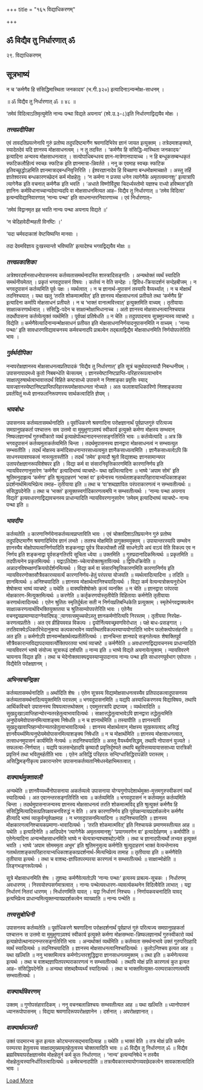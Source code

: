 +++
title = "१६५ विद्याधिकरणम्"

+++


## ॐ विद्यैव तु निर्धारणात् ॐ

२९. विद्याधिकरणम्

## **सूत्रभाष्यं**

न च ‘कर्मणैव हि संसिद्धिमास्थिता जनकादय’ (भ.गी.३२०) इत्यादिनाऽन्यन्मोक्ष-साधनम् ।

॥ ॐ विद्यैव तु निर्धारणात् ॐ ॥ ४८ ॥

‘तमेवं विदित्वाऽतिमृत्युमेति नान्यः पन्था विद्यते अयनाय’ (श्वे.उ.३-८)इति निर्धारणाद्विद्ययैव मोक्षः ।

### ***तत्त्वप्रदीपिका***

एवं तावदतिप्रयत्नेनापि गुरुं प्रतोष्य तदुपदिष्टमार्गेण श्रवणादिभिरेव ज्ञानं जायत इत्युक्तम् । तत्रेदमाशङ्क्यते, स्यादेतदेवं यदि ज्ञानस्य मोक्षसाधनत्वम् । न तु तदस्ति । ‘कर्मणैव हि संसिद्धि-मास्थिता जनकादयः’ इत्यादिना अन्यस्य मोक्षसाधनत्वात् । सत्योपाधिबन्धस्य ज्ञान-मात्रेणानपायाच्च । न हि बन्धूकसम्बन्धकृतं स्फटिकलौहित्यं स्वच्छः स्फटिक इति ज्ञानमात्रा-न्निवर्तते । ननु क एवमाह स्वच्छः स्फटिक इतिवच्छुद्धोऽहमिति ज्ञानमात्राद्बन्धनिवृत्तिरिति । ईश्वरज्ञानादेव हि विचक्षणा बन्धमोक्षमाचक्षते । अस्तु तर्हि ज्ञातेश्वरस्य बन्धकारणच्छेदनं कर्म मोक्षहेतुः । ‘न कर्मणा न प्रजया धनेन त्यागेनैके अमृतत्वमानशुः’ इत्यात्रापि त्यागेनैक इति वचनात् कर्मणैक इति भवति । ‘अधाते विष्णोर्विदुषा चिदर्ध्यस्तोमो यज्ञश्च राध्यो हविष्मता’इति ज्ञानिनः कर्मविधानाच्चान्यदेवान्यदपि वा मोक्षसाधनमित्यत आह– विद्यैव तु निर्धारणात् ॥ ‘तमेव विदित्वा’ इत्यन्यविद्यानिवारणात् ‘नान्यः पन्था’ इति साधनान्तरनिवारणाच्च । एवं निर्धारणात्–

‘तमेवं विद्वानमृत इह भवति नान्यः पन्था अयनाय विद्यते ॥’

‘न चेदिहावेदीन्महती विनष्टिः ।’

‘यदा चर्मवदाकाशं वेष्टयिष्यन्ति मानवाः ।

तदा देवमविज्ञाय दुःखस्यान्तो भविष्यति’ इत्यादेश्च भगवद्विद्ययैव मोक्षः ॥

### ***तत्त्वप्रकाशिका***

अत्रेश्वरदर्शनसाधनोपासनस्य कर्तव्यतासमर्थनादस्ति शास्त्रादिसङ्गतिः । अन्यथोक्तं व्यर्थं स्यादिति समर्थनीयमेतत् । प्रकृतं भगवदुपासनं विषयः । कर्तव्यं न वेति सन्देहः । द्विविध-क्रियादर्शनं सन्देहबीजम् । न भगवदुपासनं कर्तव्यमिति पूर्वः पक्षः । व्यर्थत्वात् । न च ज्ञानार्थ-मुपासनं तस्यापि वैय्यर्थ्यात् । न च मोक्षार्थं तदनिश्चयात् । यथा खलु ‘तरति शोकमात्मवित्’ इति ज्ञानस्य मोक्षसाधनत्वं प्रतीयते तथा ‘कर्मणैव हि’ इत्यादिना कर्मापि मोक्षसाधनं प्रतीयते । न च ‘भाक्तं वानात्मवित्त्वात्’ इत्युक्तमिति वाच्यम् । तृतीयायाः साक्षात्करणार्थत्वात् । संसिद्धि-पदेन च साक्षान्मोक्षाभिधानाच्च । अतो ज्ञानस्य मोक्षसाधनत्वानिश्चयान्न तदर्थोपासना कर्तव्येत्युक्तं व्यर्थमिति । पूर्वपक्षं प्रतिषेधति ॥ न चेति ॥ तदुपपादनाय सूत्रमुपन्यस्य व्याचष्टे ॥ विद्येति ॥ कर्मणैवेत्यादिनान्यन्मोक्षसाधनं प्रतीयत इति मोक्षसाधनानिर्णयादनुपासनमिति न वाच्यम् । ‘नान्यः पन्थाः’ इति सावधारणविद्यावचनस्य कर्मवचनादपि प्राबल्येन तद्बलाद्विद्यैव मोक्षसाधनमिति निर्णयोपपत्तेरिति भावः ।

### ***गुर्वर्थदीपिका***

नन्वपरोक्षज्ञानस्य मोक्षसाधनत्वप्रतिपादकं ‘विद्यैव तु निर्धारणात्’ इति सूत्रं चतुर्थपादस्यादौ निबन्धनीयम् । उपासनापादमध्ये कुतो निबबन्धेति चेत्सत्यम् । ज्ञानस्येष्टानिष्टप्राप्ति-परिहाररूपत्वाभावेन साक्षात्पुरुषार्थत्वाभावात्तदर्थं विहिते कष्टसाध्ये उपासने न निश्शङ्का प्रवृत्तिः स्याद् यावज्ज्ञानस्येष्टानिष्टप्राप्तिपरिहाररूपमोक्षसाधनता नोच्यते । अतः फलाशयाधिकारिणो निश्शङ्कतया प्रवर्तयितुं मध्ये ज्ञानफलनिरूपणस्य सार्थकत्वादिति ज्ञेयम् ।

### ***भावबोधः***

उपासनस्य कर्तव्यतासमर्थनादिति ॥ पूर्वाधिकरणे श्रवणादिना परोक्षज्ञानार्थं पूर्वप्राप्तगुरुं परित्यज्य समग्रानुग्रहकर्ता पश्चात्तनः सम उत्तमो वा मुमुक्षुणाऽवश्यं स्वीकार्य इत्युक्ते कर्मणा मोक्षस्य सम्भवान् निष्फलज्ञानार्थं गुरुस्वीकारो व्यर्थ इत्याक्षेपोत्थानादनन्तरसङ्गतिरिति भावः ॥ कर्तव्येत्यादि ॥ अत्र किं भगवदुपासनं कर्तव्यमुताकर्तव्यमिति चिन्ता । तदर्थमुपासनस्य ज्ञानद्वारा मोक्षसाधनत्वं न सम्भवत्युत सम्भवतीति । तदर्थं मोक्षस्य कर्मादिसाधनान्तरसाध्यत्वमुत ज्ञानैकसाध्यत्वमिति । ज्ञानैकसाध्यत्वेऽपि किं साधनस्यावश्यकत्वं नास्त्युतास्तीति । तदर्थं ‘तमेव’ इत्यादौ श्रुतो विद्याशब्दः ज्ञानसामान्यपर उतापरोक्षज्ञानरूपविशेषपर इति । विद्या कर्म वा संसारनिवृत्तिकारणमिति कारणानिर्णय इति न्यायविवरणानुसारेण ‘कर्मणैव’ इत्यादिभाष्यं व्याचष्टे– यथा खल्वित्यादिना ॥ भाष्ये ‘अपाम सोमं’ इति श्रुतिमनुदाहृत्य ‘कर्मणा’ इति श्रुत्युदाहरणं ‘भाक्तं वा’ इत्येनास्य गतार्थताशङ्कापरिहारायाभ्यधिकाशङ्का प्रदर्शनार्थमित्यभिप्रेत्य तमाह– तृतीयाया इति ॥ तथा च ‘वा’शब्दज्ञापितः परंपराकारणत्वं न सम्भवतीत्यर्थः ॥ संसिद्धपदेनेति ॥ तथा च ‘भाक्तं’ इत्युक्तस्वर्गादिकारणत्वमपि न सम्भवतीत्यर्थः । ‘नान्यः पन्था अयनाय विद्यते’ इत्यवधारणाद्विद्यावचनस्य प्राधान्यादिति न्यायविवरणानुसारेण ‘तमेवम् इत्यादिभाष्यं व्याचष्टे– नान्यः पन्था इति ॥

### ***भावदीपः***

कर्तव्यतेति ॥ कारणानिर्णयेनाकर्तव्यत्वप्राप्ताविति भावः । एवं चोक्तदिशाऽतिप्रयत्नेन गुरुं प्रतोष्य तदुपदिष्टमार्गेण श्रवणादिभिरेव ज्ञानं लभते । ततश्च मोक्षमिति प्रागुक्तमयुक्तम् । उपायान्तरस्यापि सम्भवेन ज्ञानस्यैव मोक्षोपायत्वानिर्णयादिति शङ्कनाद्वा पूर्वत्र विकल्पोक्तौ तर्हि साधनेऽपि अयं वाऽयं वेति विकल्प एव न निर्णय इति शङ्कनाद्वा पूर्वसङ्गतिरपि सूचिता ध्येया ॥ उक्तमिति ॥ गुरुप्रदानादिकमित्यर्थः ॥ प्रकृतमिति ॥ तदपीत्यनेन प्रकृतमित्यर्थः । यद्वाऽतिदेशा-च्चेत्यत्रोक्तश्रुतावित्यर्थः ॥ द्विविधक्रियेति ॥ अन्नादनविषभक्षणक्रिययोर्दर्शनमित्यर्थः । विद्या कर्म वा संसारनिवृत्तिकारणमिति कारणानिर्णय इति न्यायविवरणोक्तसौत्रैवकारव्यावर्त्यं कारणानिर्णय-हेतुं परंपरया योजयति ॥ व्यर्थत्वादित्यादिना ॥ तदिति ॥ ज्ञानमित्यर्थः ॥ अनिश्चयादिति ॥ ज्ञानस्य मोक्षार्थत्वानिश्चयादित्यर्थः । विद्या कर्म वेत्यन्यत्रोक्त्यनुरोधेन शेषोक्त्या भाष्यं व्याचष्टे ॥ यथेति ॥ वाक्यविशेषोक्तेः कृत्यं व्यनक्ति ॥ न चेति ॥ ज्ञानद्वारा परंपरया मोक्षकारण-मित्युक्तमित्यर्थः ॥ करणेति ॥ कर्तृकरणयोस्तृतीयेति विहितायाः कर्मणेति तृतीयायाः करणार्थत्वादित्यर्थः । एतेन श्रुतितः स्मृतिर्दुर्बला सती न निर्णयप्रतिबन्धिकेति प्रत्युक्तम् । स्मृतेर्भगवद्वाक्यत्वेन साक्षात्करणत्वार्थविभक्तियुक्ततया च श्रुतिसाम्योपपत्तेरिति भावः । एतेनैव वचनद्वयप्रामाण्यादाग्नेयादिषड््यागवत्समुच्चयोऽस्तु ज्ञानकर्मणोरित्यपि निरस्तम् । तृतीयया निरपेक्ष-करणत्वप्रतीतेः । अत एव व्रीहियववन्न विकल्पः । द्वयोर्नित्यवच्छ्रवणविरोधात् । पक्षे बाध-प्रसङ्गात् । तरतिवाक्येऽधिकारिभेदानुक्त्या कल्पकाभावेन व्यवस्थितविकल्पस्याप्ययोगादिति भावेन फलोक्त्योपसंहरति ॥ अत इति ॥ कर्मणोऽपि ज्ञानवन्मोक्षार्थत्वप्रतीतेरित्यर्थः । ज्ञानचिन्ता ज्ञानपादे सङ्गतेत्यतः शेषाक्तिपूर्वं सौत्रैवकारान्तविद्यापदव्यावर्त्योक्तिपरतया भाष्यं व्याचष्टे ॥ कर्मणैवेति ॥ अवधारणाद्विद्यावचनस्य प्राधान्यादिति न्यायविवरणं भाष्ये संयोज्य सूत्रारूढं दर्शयति ॥ नान्य इति ॥ भाष्ये विद्यते अयनायेत्युक्तम् । न्यायविवरणे चायनाय विद्यत इति । तथा च भेदेनोक्तवाक्यद्वयस्याप्युपादानाय नान्यः पन्था इति साधारणपूर्वभाग एवोपात्तः । विद्यैवेति परोक्षज्ञानम् ।

### ***अभिनवचन्द्रिका***

कर्तव्यतासमर्थनादिति ॥ अर्थादिति शेषः । एतेन सूत्रस्य विद्यामोक्षसाधनत्वस्यैव प्रतिपादकत्वादुपासनस्य कर्तव्यतासमर्थनादित्ययुक्तमिति परास्तम् ॥ भगवदुपासनमिति ॥ यद्यपि अस्याधिकरणस्य विद्याविषयः, तथापि आर्थिकविचारे उपासनस्य विषयत्वात्तथोक्तम् । एवमुत्तरत्रापि द्रष्टव्यम् । व्यर्थत्वादिति ॥ सुखदुःखाऽवाप्तिहान्योरन्यतरहेतुत्वाभावादित्यर्थः । साक्षात्तद्धेतुत्वाभावेऽपि ज्ञानद्वारा तद्धेतुत्वमिति अनुष्ठेयमेवोपासनमित्याशङ्क्य निषेधति ॥ न च ज्ञानार्थमिति ॥ तस्यापीति ॥ ज्ञानस्यापि सुखदुःखावाप्तिहान्योरन्यतरहेतुत्वाभावादित्यर्थः । ज्ञानस्य मोक्षार्थत्वान् मोक्षस्य सुखरूपत्वाद् असिद्धं ज्ञानवैयर्थ्यमित्यनुष्ठेयमेवोपासनमित्याशङ्क्य निषेधति ॥ न च मोक्षार्थमिति ॥ ज्ञानस्य मोक्षसाधनत्वात्, तत्साधनमुपासनं कार्यमिति नेत्यर्थः ॥ तदनिश्चयादिति ॥ अस्तु वैयर्थ्यमसिद्धम्, तथापि नोपासनं युज्यते । सफलत्वा-निर्णयात् । यद्यपि फलसन्देहादपि कृष्यादौ प्रवृत्तिर्दृश्यते तथापि बहुवित्तव्ययायाससाध्या पारत्रिकी प्रवृत्तिर्न तथा भवितुमर्हतीति भावः । एतेन असिद्धिं परिहरतः सन्दिग्धासिद्धिरापन्नेति परास्तम् । असिद्धिमङ्गीकृत्य प्रकारान्तरेण उपासनाकर्तव्यतानिषेधस्येहाभिमतत्वात् ।

### ***वाक्यार्थमुक्तावली***

अन्यथेति ॥ ज्ञानवैय्यर्थ्येनोपासनाया अकर्तव्यत्वे उपासनाया योग्यगुणोपदेशार्थमुक्त-मुत्तमगुरुस्वीकरणं व्यर्थं स्यादित्यर्थः । अत एवानन्तरसङ्गतिरिति भावः ॥ कर्तव्यमिति ॥ भगवदुपासनं न कर्तव्यमुत कर्तव्यमिति चिन्ता । तदर्थमुपासनाजन्यस्य ज्ञानस्य मोक्षसाधनत्वं तरति शोकमात्मविद् इति श्रुत्युक्तं कर्मणैव हि संसिद्धिमित्यादिसत्प्रतिपक्षवचनविरुद्धं न वेति । अत्र कारणानिर्णय इति पूर्वपक्षन्यायप्रदर्शकत्वेन कर्मणैव हीत्यादि भाष्यं व्याकुर्वन्पूर्वपक्षमाह । न भगवदुपासनमित्यादिना ॥ तदनिश्चयादिति ॥ ज्ञानस्य मोक्षकारणत्वनिश्चायकप्रमाणा-भावादित्यर्थः । ‘तरति शोकमात्मवित्’ इति निश्चायकं प्रमाणमस्तीत्यत आह ॥ यथेति ॥ इत्यादिनेति ॥ आदिपदेन ‘त्यागेनैके अमृतत्वमानशुः’ ‘प्रयागमरणेन वा’ इत्यादेर्ग्रहणम् ॥ कर्मापीति ॥ एतेनेत्यादिना अन्यन्मोक्षसाधनमिति भाष्ये न चेत्यत्रान्यश्चशब्दोऽन्वेति । तथा च ज्ञानादपीत्यर्थो लभ्यत इत्युक्तं भवति । भाष्ये ‘अपाम सोमममृता अभूम’ इति श्रुतिमनुसृत्य कर्मणेति श्रुत्युदाहरणं भाक्तं वेत्यन्तेनास्य गतार्थताशङ्कापरिहारायाभ्यधिकाशङ्काप्रदर्शनार्थ-मित्यभिप्रेत्य तामाह ॥ तृतीयाया इति ॥ कर्मणैवेति तृतीयाया इत्यर्थः । तथा च वाशब्द-ज्ञापितपरम्परया कारणत्वं न सम्भवतीत्यर्थः ॥ साक्षान्मोक्षेति ॥ लिङ्गभङ्गरूपेत्यर्थः ।

सूत्रे मोक्षसाधनमिति शेषः । तुशब्दः कर्मणैवेत्यतोऽपि ‘नान्यः पन्थाः’ इत्यस्य प्राबल्य-सूचकः । निर्धारणम् अवधारणम् । निरवयोरुपसर्गमात्रत्वात् । नान्यः पन्थेत्यवधारण-व्यावर्त्यकथनेन विदित्वैवेति लाभात् । यद्वा निर्धारणं नितरां धारणम् । निर्धारणमिति यावत् । यद्वा निर्धारणं निश्चयः । निर्णायकवचनादिति यावद् इत्यभिप्रेत्य प्राधान्यमित्युक्तन्यायप्रदर्शकत्वेन व्याख्याति ॥ नान्यः पन्थेति ॥

### ***तत्त्वसुबोधिनी***

उपासनस्य कर्तव्यतेति ॥ पूर्वाधिकरणे श्रवणादिना परोक्षदर्शनार्थं पूर्वप्राप्तं गुरुं परित्यज्य समग्रानुग्रहकर्ता पश्चात्तनः स उत्तमो वा मुमुक्षुणाऽवश्यं स्वीकार्य इत्युक्ते कर्मणा मोक्षसम्भवा-न्निष्फलज्ञानार्थं गुरुस्वीकारो व्यर्थ इत्याक्षेपोत्थानादनन्तरसङ्गतिरिति भावः । अन्यथोक्तं व्यर्थमिति ॥ कर्तव्यता समर्थनाभावे उक्तं गुरुपरिग्रहादि व्यर्थं स्यादित्यर्थः ॥ तदनिश्चयादिति ॥ ज्ञानस्य मोक्षसाधनत्वानिश्चादित्यर्थः । कुतोऽनिश्चय इत्यत आह ॥ यथा खल्विति ॥ ननु भाक्तमित्यत्र कर्मणोऽन्तरशुद्धिद्वारा ज्ञानसाधनत्वमुक्तम् ॥ तथा इति ॥ कर्मणेत्यस्या इत्यर्थः । तथा च वाशब्दज्ञापितपरम्पराकारणत्वं न सम्भवतीत्यर्थः । तथापि मोक्षं प्रति कारणत्वं कुत इत्यत आह– संसिद्धिपदेनेति ॥ अन्यथा संशब्दवैय्यर्थ्यं स्यादित्यर्थः । तथा च भाक्तमित्युक्त-परम्पराकारणत्वमपि सम्भवतीत्यर्थः ।

### ***वाक्यार्थविवरणम्***

उक्तम् ॥ गुणोपसंहारादिकम् । ननु वचनबलान्निश्चयः सम्भवतीत्यत आह ॥ यथा खल्विति ॥ ध्यानोपासनं ध्यानरूपोपासनम् । विद्यया श्रवणादिरूपपरोक्षज्ञानेन । दर्शनात् । अपरोक्षज्ञानात् ।

### ***वाक्यार्थमञ्जरी***

उक्तं पादमारभ्य कुत इत्यतः कोट्यन्तरसद्भावादित्याह ॥ यथेति ॥ भाक्तं वेति ॥ तत्र मोक्षं प्रति कर्मणः परम्परया हेतुत्वस्य साक्षादमुख्यामृतहेतुत्वस्य चोक्तत्वादिति भावः ॥ ॐ विद्यैव तु निर्धारणात् ॐ ॥ विद्यैव ब्रह्मविषयापरोक्षज्ञानमेव मोक्षहेतुर्न कर्म कुतः निर्धारणात् । ‘नान्य’ इत्यन्यनिषेधे न तस्यैव मोक्षहेतुत्वस्यानिर्धारितत्वादित्यर्थः ॥ कर्मवचनादपीति ॥ तत्रत्यैवकारस्यायोगव्यवछेदकत्वेन सावकाशत्वादिति भावः ।

  

[Load More](javaऽcriptःvoid(0))

